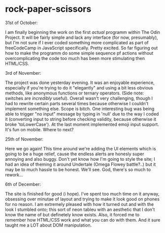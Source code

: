 # rock-paper-scissors

31st of October:

I am finally beginning the work on the first *actual* programm within The Odin Project. It will be fairly simple and lack any interface (for now, presumably), but I'm not sure if I ever coded something more complicated as part of freeCodeCamp in JavaScript specifically. Pretty excited. So far figuring out how to make the programm do some simple sequence pf actions without overcomplicating the code too much has been more stimulating then HTML/CSS.

3rd of November:

The project was done yesterday evening. It was an enjoyable experience, especially if you're trying to do it "elegantly" and using a bit less obvious methods, like anonymous functions or ternary operators. (Side note: switches are *incredibly* useful).
Overall wasn't very challenging, though I had to rewrite certain parts several times because otherwise I couldn't implement something else. Scope is bitch.
One interesting bug was being able to trigger "no input" message by typing in 'null' due to the way I coded it (converting input to string before checking validity, because otherwise it broke 'toLowerCase').
At the last moment implemented emoji input support. It's fun on mobile.
Where to next?

25th of November:

Here we go again! This time around we're adding the UI elements which is going to be a huge relief, cause the endless alerts are honesly super annoying and also buggy. Don't yet know how I'm going to style the site; I had an idea of theming it around Undertale (Omega Flowey battle?..) but it may be to much hassle to be honest. We'll see.
God, there's so much to rework...

6th of December:

The site is finished for good (i hope). I've spent too much time on it anyway, obsessing over minutae of layout and trying to make it look good on phones for no reason.
I am extremely pleased with how it turned out and with the look I stumbled onto; this sort of neon tableu with an aesthetic that I don't know the name of but definetely know exists. Also, it forced me to remember how HTML/CSS work and what you can do with them.
And it sure taught me a LOT about DOM manipulation. 
